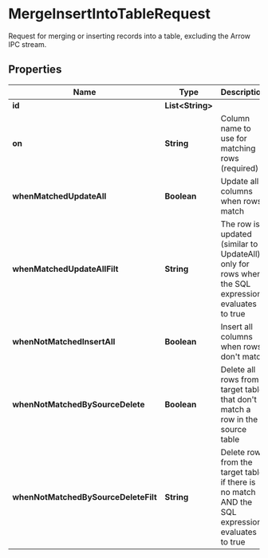 

# MergeInsertIntoTableRequest

Request for merging or inserting records into a table, excluding the Arrow IPC stream. 

## Properties

| Name | Type | Description | Notes |
|------------ | ------------- | ------------- | -------------|
|**id** | **List&lt;String&gt;** |  |  [optional] |
|**on** | **String** | Column name to use for matching rows (required) |  [optional] |
|**whenMatchedUpdateAll** | **Boolean** | Update all columns when rows match |  [optional] |
|**whenMatchedUpdateAllFilt** | **String** | The row is updated (similar to UpdateAll) only for rows where the SQL expression evaluates to true |  [optional] |
|**whenNotMatchedInsertAll** | **Boolean** | Insert all columns when rows don&#39;t match |  [optional] |
|**whenNotMatchedBySourceDelete** | **Boolean** | Delete all rows from target table that don&#39;t match a row in the source table |  [optional] |
|**whenNotMatchedBySourceDeleteFilt** | **String** | Delete rows from the target table if there is no match AND the SQL expression evaluates to true |  [optional] |



